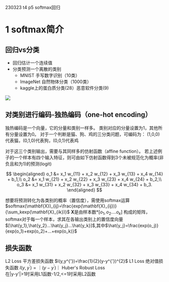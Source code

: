 230323 t4 p5 softmax回归

# 1 softmax简介

## 回归vs分类

- 回归估计一个连续值
- 分类预测一个离散的类别
    - MNIST 手写数字识别（10类）
    - ImageNet 自然物体分类（1000类）
    - kaggle上的蛋白质分类(28）恶意软件分类(9)

![](../_resources/b11fc4086baa41d7aea0c12f8be279aa.jpg)

## 对类别进行编码-独热编码（one-hot encoding）

独热编码是一个向量，它的分量和类别一样多。 类别对应的分量设置为1，其他所有分量设置为0。
对于一个判断是猫、狗、鸡的三分类问题，可编码为：
(1,0,0)代表猫，(0,1,0)代表狗，(0,0,1)代表鸡

对于这三个类别输出，需要与其同样多的仿射函数（affine function）。
若上述例子的一个样本有四个输入特征，则可由如下仿射函数得到3个未被规范化为概率(非负且和为1)的预测(logit)

$$
\begin{aligned}
o_1 &= x_1 w_{11} + x_2 w_{12} + x_3 w_{13} + x_4 w_{14} + b_1,\\
o_2 &= x_1 w_{21} + x_2 w_{22} + x_3 w_{23} + x_4 w_{24} + b_2,\\
o_3 &= x_1 w_{31} + x_2 w_{32} + x_3 w_{33} + x_4 w_{34} + b_3.
\end{aligned}
$$

想要将预测转化为各类别的概率（置信度），需使用softmax运算
$softmax(\mathbf{X})_{ij}=\frac{exp(\mathbf{X}_{ij})}{\sum_kexp(\mathbf{X}_{ik})}$
$\mathbf{X}$是由样本数*$[o_1,o_2....o_k]$ 构成的矩阵，softmax对于每一个样本，求其在各输出类别上的置信度向量$[\hat{y_1},\hat{y_2}...\hat{y_j}...\hat{y_k}]$,其中$\hat{y_j}=\frac{exp(o_j)}{exp(o_1)+exp(o_2)+...+exp(o_k)}$
## 损失函数

L2 Loss 平方差损失函数  $l(y,y^{'})=\frac{1}{2}(y-y^{'})^{2}$
L1 Loss 绝对值损失函数  $l(y,y^{'})=｜(y-y^{'})｜$
Huber's Robust Loss  
在|y-y'|>1时采用L1函数-1/2,<=1时采用L2函数
